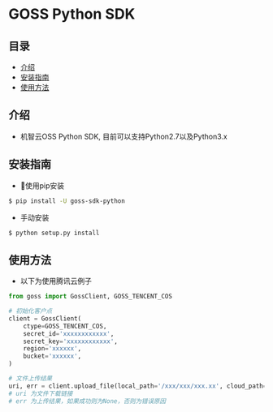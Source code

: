 # GOSS Python SDK

## 目录

- [介绍](#介绍)
- [安装指南](#安装指南)
- [使用方法](#使用方法)

## 介绍

* 机智云OSS Python SDK, 目前可以支持Python2.7以及Python3.x

## 安装指南

* 使用pip安装
```sh
$ pip install -U goss-sdk-python
```

* 手动安装
```sh
$ python setup.py install
```

## 使用方法

* 以下为使用腾讯云例子

```python
from goss import GossClient, GOSS_TENCENT_COS

# 初始化客户点
client = GossClient(
    ctype=GOSS_TENCENT_COS,
    secret_id='xxxxxxxxxxxx',
    secret_key='xxxxxxxxxxxx',
    region='xxxxxx',
    bucket='xxxxxx',
)

# 文件上传结果
uri, err = client.upload_file(local_path='/xxx/xxx/xxx.xx', cloud_path='xxx/xxx')
# uri 为文件下载链接
# err 为上传结果，如果成功则为None，否则为错误原因
```
